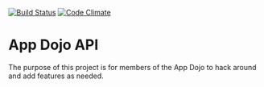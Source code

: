 [![Build Status](https://travis-ci.org/AppDojo/AppDojo-API.png)](https://travis-ci.org/AppDojo/AppDojo-API)
[![Code Climate](https://codeclimate.com/github/AppDojo/AppDojo-API.png)](https://codeclimate.com/github/AppDojo/AppDojo-API)
# App Dojo API

The purpose of this project is for members of the App Dojo to hack around and add features as needed.
